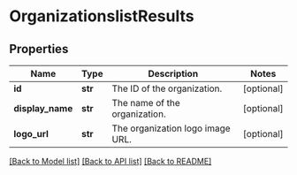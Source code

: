 # OrganizationslistResults

## Properties
Name | Type | Description | Notes
------------ | ------------- | ------------- | -------------
**id** | **str** | The ID of the organization. | [optional] 
**display_name** | **str** | The name of the organization. | [optional] 
**logo_url** | **str** | The organization logo image URL.  | [optional] 

[[Back to Model list]](../README.md#documentation-for-models) [[Back to API list]](../README.md#documentation-for-api-endpoints) [[Back to README]](../README.md)


